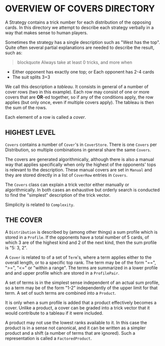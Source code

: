 # OVERVIEW OF COVERS DIRECTORY

A Strategy contains a trick number for each distribution of the 
opposing cards.  In this directory we attempt to describe each
strategy verbally in a way that makes sense to human players.

Sometimes the strategy has a single description such as
"West has the top".  Quite often several partial explanations are
needed to describe the result, such as:

>blockquote
Always take at least 0 tricks, and more when
* Either opponent has exactly one top; or
  Each opponent has 2-4 cards
* The suit splits 3=3

We call this description a *tableau*.  It consists in general of
a number of cover rows (two in this example).  Each row may consist
of one or more covers that are **OR**-ed together, so if any of 
the conditions apply, the row applies (but only once, even if
multiple covers apply).  The tableau is then the sum of the rows.

Each element of a row is called a *cover*.

## HIGHEST LEVEL

`Covers` contains a number of `Cover`'s in `CoverStore`.
There is one `Covers` per Distribution, so multiple combinations
in general share the same `Covers`.

The covers are generated algorithmically, although there is also
a manual way that applies specifically when only the highest of
the opponents' tops is relevant to the description.  These
manual covers are set in `Manual` and they are stored directly
in a list of `CoverRow` entries in `Covers`.

The `Covers` class can explain a trick vector either manually or
algorithmically.  In both cases an exhaustive but orderly search
is conducted to find the "simplest" description of the trick vector.

Simplicity is related to `Complexity`.

## THE COVER

A `Distribution` is described by (among other things) a sum profile
which is stored in a `Profile`.  If the opponents have a total number
of 5 cards, of which 3 are of the highest kind and 2 of the next
kind, then the sum profile is "5: 3, 2".

A `Cover` is related to of a set of `Term`'s, where a term applies either
to the overall length, or to a specific top rank.  The term may
be of the form "==", ">=", "<=" or "within a range".  The terms
are summarized in a lower profile and and upper profile which are
stored in a `ProfilePair`.

A set of terms is in the simplest sense independent of an actual
sum profile, so a term may be of the form "1-2" independently of
the upper limit for that term.  A set of such terms are combined
into a `Product`.

It is only when a sum profile is added that a product effectively
becomes a cover.  Unlike a product, a cover can be graded into a
trick vector that it would contribute to a tableau if it were
included.

A product may not use the lowest ranks available to it.  In this
case the product is in a sense not canonical, and it can be written
as a simpler product and a shift (a number of terms that are
ignored).  Such a representation is called a `FactoredProduct`.
